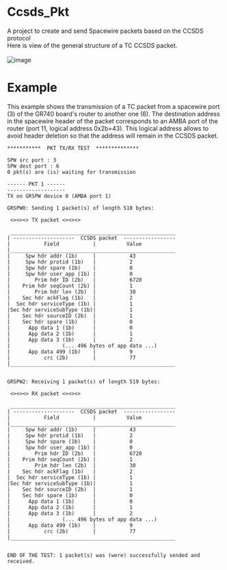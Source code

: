 # Ccsds_Pkt
A project to create and send Spacewire packets based on the CCSDS protocol
<br>
Here is view of the general structure of a TC CCSDS packet.
<br><br>
![image](https://user-images.githubusercontent.com/46071575/171453553-367724dc-9633-4c5b-a365-0e787e8eba58.png)


# Example

This example shows the transmission of a TC packet from a spacewire port (3) of the GR740 board's router to another one (6).
The destination address in the spacewire header of the packet corresponds to an AMBA port of the router (port 11, logical address 0x2b=43).
This logical address allows to avoid header deletion so that the address will remain in the CCSDS packet.
<br>
```
***********  PKT TX/RX TEST  **************

SPW src port : 3
SPW dest port : 6
0 pkt(s) are (is) waiting for transmission

------ PKT 1 ------
-------------------
TX on GRSPW device 0 (AMBA port 1)

GRSPW0: Sending 1 packet(s) of length 518 bytes: 
 
 <><><> TX packet <><><>

 ______________________________________________________
| --------------------  CCSDS packet  -----------------
|           Field           |          Value           
|______________________________________________________
|     Spw hdr addr (1b)     |           43             
|     Spw hdr protid (1b)   |           2             
|     Spw hdr spare (1b)    |           0             
|     Spw hdr user_app (1b) |           0             
|        Prim hdr ID (2b)   |           6720             
|    Prim hdr seqCount (2b) |           1             
|        Prim hdr len (2b)  |           30             
|    Sec hdr ackFlag (1b)   |           2             
|  Sec hdr serviceType (1b) |           1             
|Sec hdr serviceSubType (1b)|           1             
|    Sec hdr sourceID (2b)  |           1             
|    Sec hdr spare (1b)     |           0             
|      App data 1 (1b)      |           0             
|      App data 2 (1b)      |           1             
|      App data 3 (1b)      |           2             
|                 (... 496 bytes of app data ...)       
|      App data 499 (1b)    |           9             
|           crc (2b)        |           77             
|______________________________________________________


GRSPW2: Receiving 1 packet(s) of length 519 bytes: 
 
 <><><> RX packet <><><>

 ______________________________________________________
| --------------------  CCSDS packet  -----------------
|           Field           |          Value           
|______________________________________________________
|     Spw hdr addr (1b)     |           43             
|     Spw hdr protid (1b)   |           2             
|     Spw hdr spare (1b)    |           0             
|     Spw hdr user_app (1b) |           0             
|        Prim hdr ID (2b)   |           6720             
|    Prim hdr seqCount (2b) |           1             
|        Prim hdr len (2b)  |           30             
|    Sec hdr ackFlag (1b)   |           2             
|  Sec hdr serviceType (1b) |           1             
|Sec hdr serviceSubType (1b)|           1             
|    Sec hdr sourceID (2b)  |           1             
|    Sec hdr spare (1b)     |           0             
|      App data 1 (1b)      |           0             
|      App data 2 (1b)      |           1             
|      App data 3 (1b)      |           2             
|                 (... 496 bytes of app data ...)       
|      App data 499 (1b)    |           9             
|           crc (2b)        |           77             
|______________________________________________________


END OF THE TEST: 1 packet(s) was (were) successfully sended and received.


```


